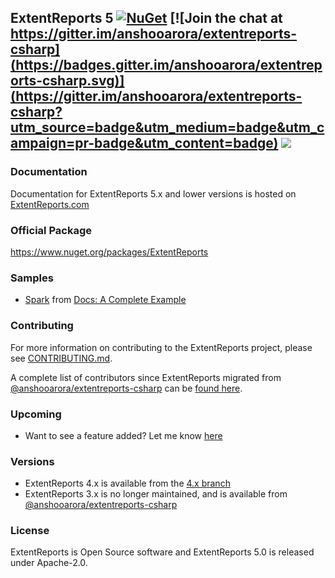 ## ExtentReports 5 [![NuGet](https://img.shields.io/nuget/v/extentreports.svg)](https://www.nuget.org/packages/ExtentReports) [![Join the chat at https://gitter.im/anshooarora/extentreports-csharp](https://badges.gitter.im/anshooarora/extentreports-csharp.svg)](https://gitter.im/anshooarora/extentreports-csharp?utm_source=badge&utm_medium=badge&utm_campaign=pr-badge&utm_content=badge) ![](https://img.shields.io/github/license/extent-framework/extentreports-csharp.svg?style=plastic)

### Documentation ###

Documentation for ExtentReports 5.x and lower versions is hosted on [ExtentReports.com](https://www.extentreports.com/docs/versions/5/net/index.html)

### Official Package ###

https://www.nuget.org/packages/ExtentReports

### Samples ###

* [Spark](http://extentreports.com/docs/v5/wiki/spark/spark.html) from [Docs: A Complete Example](https://www.extentreports.com/docs/versions/5/net/index.html#complete-example)

### Contributing ###

For more information on contributing to the ExtentReports project, please see [CONTRIBUTING.md](https://github.com/extent-framework/extentreports-csharp/blob/master/Contributing.md).

A complete list of contributors since ExtentReports migrated from [@anshooarora/extentreports-csharp](https://github.com/anshooarora/extentreports-csharp) can be [found here](https://github.com/extent-framework/extentreports-csharp/graphs/contributors).

### Upcoming ###

* Want to see a feature added? Let me know [here](https://github.com/extent-framework/extentreports-chsarp/issues)

### Versions ###

* ExtentReports 4.x is available from the [4.x branch](https://github.com/extent-framework/extentreports-chsarp/tree/4.x)
* ExtentReports 3.x is no longer maintained, and is available from [@anshooarora/extentreports-csharp](https://github.com/anshooarora/extentreports-csharp)

### License ###

ExtentReports is Open Source software and ExtentReports 5.0 is released under Apache-2.0.
